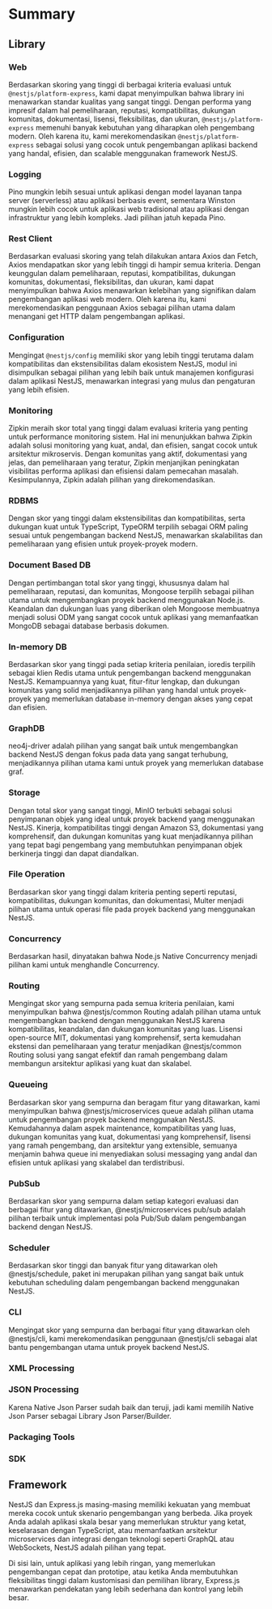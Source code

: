# Summary

## Library

### Web

Berdasarkan skoring yang tinggi di berbagai kriteria evaluasi untuk `@nestjs/platform-express`, kami dapat menyimpulkan bahwa library ini menawarkan standar kualitas yang sangat tinggi. Dengan performa yang impresif dalam hal pemeliharaan, reputasi, kompatibilitas, dukungan komunitas, dokumentasi, lisensi, fleksibilitas, dan ukuran, `@nestjs/platform-express` memenuhi banyak kebutuhan yang diharapkan oleh pengembang modern. Oleh karena itu, kami merekomendasikan `@nestjs/platform-express` sebagai solusi yang cocok untuk pengembangan aplikasi backend yang handal, efisien, dan scalable menggunakan framework NestJS.

### Logging

Pino mungkin lebih sesuai untuk aplikasi dengan model layanan tanpa server (serverless) atau aplikasi berbasis event, sementara Winston mungkin lebih cocok untuk aplikasi web tradisional atau aplikasi dengan infrastruktur yang lebih kompleks. Jadi pilihan jatuh kepada Pino.


### Rest Client

Berdasarkan evaluasi skoring yang telah dilakukan antara Axios dan Fetch, Axios mendapatkan skor yang lebih tinggi di hampir semua kriteria. Dengan keunggulan dalam pemeliharaan, reputasi, kompatibilitas, dukungan komunitas, dokumentasi, fleksibilitas, dan ukuran, kami dapat menyimpulkan bahwa Axios menawarkan kelebihan yang signifikan dalam pengembangan aplikasi web modern. Oleh karena itu, kami merekomendasikan penggunaan Axios sebagai pilihan utama dalam menangani get HTTP dalam pengembangan aplikasi.

### Configuration

Mengingat `@nestjs/config` memiliki skor yang lebih tinggi terutama dalam kompatibilitas dan ekstensibilitas dalam ekosistem NestJS, modul ini disimpulkan sebagai pilihan yang lebih baik untuk manajemen konfigurasi dalam aplikasi NestJS, menawarkan integrasi yang mulus dan pengaturan yang lebih efisien.


### Monitoring

Zipkin meraih skor total yang tinggi dalam evaluasi kriteria yang penting untuk performance monitoring sistem. Hal ini menunjukkan bahwa Zipkin adalah solusi monitoring yang kuat, andal, dan efisien, sangat cocok untuk arsitektur mikroservis. Dengan komunitas yang aktif, dokumentasi yang jelas, dan pemeliharaan yang teratur, Zipkin menjanjikan peningkatan visibilitas performa aplikasi dan efisiensi dalam pemecahan masalah. Kesimpulannya, Zipkin adalah pilihan yang direkomendasikan.

### RDBMS

Dengan skor yang tinggi dalam ekstensibilitas dan kompatibilitas, serta dukungan kuat untuk TypeScript, TypeORM terpilih sebagai ORM paling sesuai untuk pengembangan backend NestJS, menawarkan skalabilitas dan pemeliharaan yang efisien untuk proyek-proyek modern.

### Document Based DB

Dengan pertimbangan total skor yang tinggi, khususnya dalam hal pemeliharaan, reputasi, dan komunitas, Mongoose terpilih sebagai pilihan utama untuk mengembangkan proyek backend menggunakan Node.js. Keandalan dan dukungan luas yang diberikan oleh Mongoose membuatnya menjadi solusi ODM yang sangat cocok untuk aplikasi yang memanfaatkan MongoDB sebagai database berbasis dokumen.

### In-memory DB

Berdasarkan skor yang tinggi pada setiap kriteria penilaian, ioredis terpilih sebagai klien Redis utama untuk pengembangan backend menggunakan NestJS. Kemampuannya yang kuat, fitur-fitur lengkap, dan dukungan komunitas yang solid menjadikannya pilihan yang handal untuk proyek-proyek yang memerlukan database in-memory dengan akses yang cepat dan efisien.

### GraphDB

neo4j-driver adalah pilihan yang sangat baik untuk mengembangkan backend NestJS dengan fokus pada data yang sangat terhubung, menjadikannya pilihan utama kami untuk proyek yang memerlukan database graf.

### Storage

Dengan total skor yang sangat tinggi, MinIO terbukti sebagai solusi penyimpanan objek yang ideal untuk proyek backend yang menggunakan NestJS. Kinerja, kompatibilitas tinggi dengan Amazon S3, dokumentasi yang komprehensif, dan dukungan komunitas yang kuat menjadikannya pilihan yang tepat bagi pengembang yang membutuhkan penyimpanan objek berkinerja tinggi dan dapat diandalkan.

### File Operation

Berdasarkan skor yang tinggi dalam kriteria penting seperti reputasi, kompatibilitas, dukungan komunitas, dan dokumentasi, Multer menjadi pilihan utama untuk operasi file pada proyek backend yang menggunakan NestJS.

### Concurrency

Berdasarkan hasil, dinyatakan bahwa Node.js Native Concurrency menjadi pilihan kami untuk menghandle Concurrency.

### Routing

Mengingat skor yang sempurna pada semua kriteria penilaian, kami menyimpulkan bahwa @nestjs/common Routing adalah pilihan utama untuk mengembangkan backend dengan menggunakan NestJS karena kompatibilitas, keandalan, dan dukungan komunitas yang luas. Lisensi open-source MIT, dokumentasi yang komprehensif, serta kemudahan ekstensi dan pemeliharaan yang teratur menjadikan @nestjs/common Routing solusi yang sangat efektif dan ramah pengembang dalam membangun arsitektur aplikasi yang kuat dan skalabel.

### Queueing

Berdasarkan skor yang sempurna dan beragam fitur yang ditawarkan, kami menyimpulkan bahwa @nestjs/microservices queue adalah pilihan utama untuk pengembangan proyek backend menggunakan NestJS. Kemudahannya dalam aspek maintenance, kompatibilitas yang luas, dukungan komunitas yang kuat, dokumentasi yang komprehensif, lisensi yang ramah pengembang, dan arsitektur yang extensible, semuanya menjamin bahwa queue ini menyediakan solusi messaging yang andal dan efisien untuk aplikasi yang skalabel dan terdistribusi.

### PubSub

Berdasarkan skor yang sempurna dalam setiap kategori evaluasi dan berbagai fitur yang ditawarkan, @nestjs/microservices pub/sub adalah pilihan terbaik untuk implementasi pola Pub/Sub dalam pengembangan backend dengan NestJS.

### Scheduler

Berdasarkan skor tinggi dan banyak fitur yang ditawarkan oleh @nestjs/schedule, paket ini merupakan pilihan yang sangat baik untuk kebutuhan scheduling dalam pengembangan backend menggunakan NestJS.

### CLI

Mengingat skor yang sempurna dan berbagai fitur yang ditawarkan oleh @nestjs/cli, kami merekomendasikan penggunaan @nestjs/cli sebagai alat bantu pengembangan utama untuk proyek backend NestJS.

### XML Processing

### JSON Processing

Karena Native Json Parser sudah baik dan teruji, jadi kami memilih Native Json Parser sebagai Library Json Parser/Builder.

### Packaging Tools

### SDK

## Framework

NestJS dan Express.js masing-masing memiliki kekuatan yang membuat mereka cocok untuk skenario pengembangan yang berbeda. Jika proyek Anda adalah aplikasi skala besar yang memerlukan struktur yang ketat, keselarasan dengan TypeScript, atau memanfaatkan arsitektur microservices dan integrasi dengan teknologi seperti GraphQL atau WebSockets, NestJS adalah pilihan yang tepat.

Di sisi lain, untuk aplikasi yang lebih ringan, yang memerlukan pengembangan cepat dan prototipe, atau ketika Anda membutuhkan fleksibilitas tinggi dalam kustomisasi dan pemilihan library, Express.js menawarkan pendekatan yang lebih sederhana dan kontrol yang lebih besar.